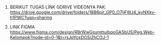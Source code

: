 1. BERIKUT TUGAS LINK GDRIVE VIDEONYA PAK:
https://drive.google.com/drive/folders/18B6pir_GP0_O7IjFWJ4_kyNXkv-h1PWC?usp=sharing

2. LINK FIGMA
https://www.figma.com/design/RBrWwGsxmttuibqoGASbUS/Peg.Web-Kelompok?node-id=0-1&t=rsJpYoxDGSi2hCOJ-1

